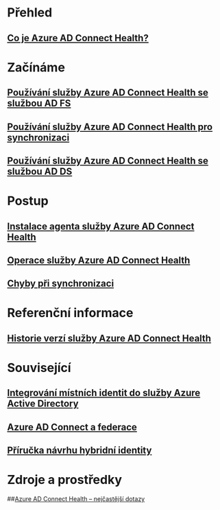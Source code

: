 # Přehled
## [Co je Azure AD Connect Health?](active-directory-aadconnect-health.md)

# Začínáme
## [Používání služby Azure AD Connect Health se službou AD FS](active-directory-aadconnect-health-adfs.md)
## [Používání služby Azure AD Connect Health pro synchronizaci](active-directory-aadconnect-health-sync.md)
## [Používání služby Azure AD Connect Health se službou AD DS](active-directory-aadconnect-health-adds.md)

# Postup
## [Instalace agenta služby Azure AD Connect Health](active-directory-aadconnect-health-agent-install.md)
## [Operace služby Azure AD Connect Health](active-directory-aadconnect-health-operations.md)
## [Chyby při synchronizaci](../active-directory-aadconnect-troubleshoot-sync-errors.md)

# Referenční informace
## [Historie verzí služby Azure AD Connect Health](active-directory-aadconnect-health-version-history.md)

# Související
## [Integrování místních identit do služby Azure Active Directory](../active-directory-aadconnect.md)
## [Azure AD Connect a federace](../active-directory-aadconnectfed-whatis.md)
## [Příručka návrhu hybridní identity](../active-directory-hybrid-identity-design-considerations-overview.md)

# Zdroje a prostředky
##[Azure AD Connect Health – nejčastější dotazy](active-directory-aadconnect-health-faq.md)



<!--HONumber=Jan17_HO3-->


